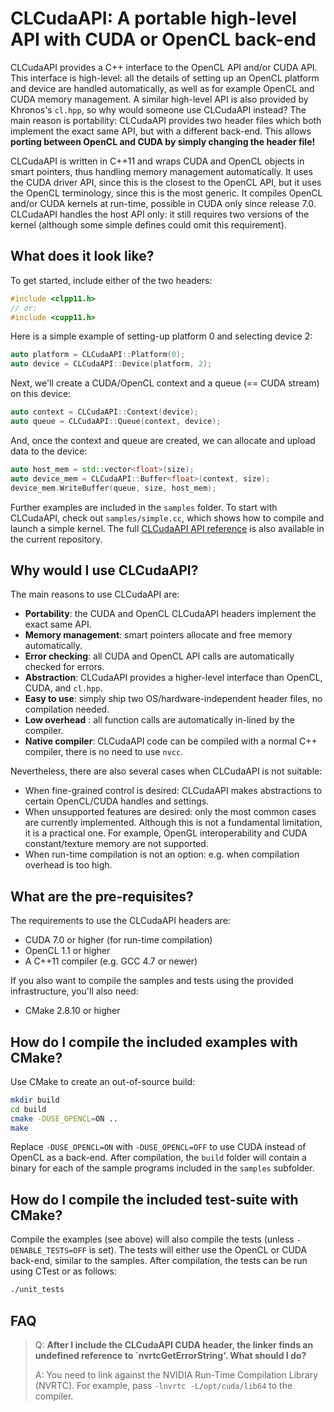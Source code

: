 
CLCudaAPI: A portable high-level API with CUDA or OpenCL back-end
================

CLCudaAPI provides a C++ interface to the OpenCL API and/or CUDA API. This interface is high-level: all the details of setting up an OpenCL platform and device are handled automatically, as well as for example OpenCL and CUDA memory management. A similar high-level API is also provided by Khronos's `cl.hpp`, so why would someone use CLCudaAPI instead? The main reason is portability: CLCudaAPI provides two header files which both implement the exact same API, but with a different back-end. This allows __porting between OpenCL and CUDA by simply changing the header file!__

CLCudaAPI is written in C++11 and wraps CUDA and OpenCL objects in smart pointers, thus handling memory management automatically. It uses the CUDA driver API, since this is the closest to the OpenCL API, but it uses the OpenCL terminology, since this is the most generic. It compiles OpenCL and/or CUDA kernels at run-time, possible in CUDA only since release 7.0. CLCudaAPI handles the host API only: it still requires two versions of the kernel (although some simple defines could omit this requirement).


What does it look like?
-------------

To get started, include either of the two headers:

```c++
#include <clpp11.h>
// or:
#include <cupp11.h>
```

Here is a simple example of setting-up platform 0 and selecting device 2:

```c++
auto platform = CLCudaAPI::Platform(0);
auto device = CLCudaAPI::Device(platform, 2);
```

Next, we'll create a CUDA/OpenCL context and a queue (== CUDA stream) on this device:

```c++
auto context = CLCudaAPI::Context(device);
auto queue = CLCudaAPI::Queue(context, device);
```

And, once the context and queue are created, we can allocate and upload data to the device:

```c++
auto host_mem = std::vector<float>(size);
auto device_mem = CLCudaAPI::Buffer<float>(context, size);
device_mem.WriteBuffer(queue, size, host_mem);
```

Further examples are included in the `samples` folder. To start with CLCudaAPI, check out `samples/simple.cc`, which shows how to compile and launch a simple kernel. The full [CLCudaAPI API reference](doc/api.md) is also available in the current repository.


Why would I use CLCudaAPI?
-------------

The main reasons to use CLCudaAPI are:

* __Portability__: the CUDA and OpenCL CLCudaAPI headers implement the exact same API.
* __Memory management__: smart pointers allocate and free memory automatically.
* __Error checking__: all CUDA and OpenCL API calls are automatically checked for errors.
* __Abstraction__: CLCudaAPI provides a higher-level interface than OpenCL, CUDA, and `cl.hpp`.
* __Easy to use__: simply ship two OS/hardware-independent header files, no compilation needed.
* __Low overhead__ : all function calls are automatically in-lined by the compiler.
* __Native compiler__: CLCudaAPI code can be compiled with a normal C++ compiler, there is no need to use `nvcc`.

Nevertheless, there are also several cases when CLCudaAPI is not suitable:

* When fine-grained control is desired: CLCudaAPI makes abstractions to certain OpenCL/CUDA handles and settings.
* When unsupported features are desired: only the most common cases are currently implemented. Although this is not a fundamental limitation, it is a practical one. For example, OpenGL interoperability and CUDA constant/texture memory are not supported.
* When run-time compilation is not an option: e.g. when compilation overhead is too high.

What are the pre-requisites?
-------------

The requirements to use the CLCudaAPI headers are:

* CUDA 7.0 or higher (for run-time compilation)
* OpenCL 1.1 or higher
* A C++11 compiler (e.g. GCC 4.7 or newer)

If you also want to compile the samples and tests using the provided infrastructure, you'll also need:

* CMake 2.8.10 or higher


How do I compile the included examples with CMake?
-------------

Use CMake to create an out-of-source build:

```bash
mkdir build
cd build
cmake -DUSE_OPENCL=ON ..
make
```

Replace `-DUSE_OPENCL=ON` with `-DUSE_OPENCL=OFF` to use CUDA instead of OpenCL as a back-end. After compilation, the `build` folder will contain a binary for each of the sample programs included in the `samples` subfolder.


How do I compile the included test-suite with CMake?
-------------

Compile the examples (see above) will also compile the tests (unless `-DENABLE_TESTS=OFF` is set). The tests will either use the OpenCL or CUDA back-end, similar to the samples. After compilation, the tests can be run using CTest or as follows:

```bash
./unit_tests
```


FAQ
-------------

> Q: __After I include the CLCudaAPI CUDA header, the linker finds an undefined reference to `nvrtcGetErrorString'. What should I do?__
>
> A: You need to link against the NVIDIA Run-Time Compilation Library (NVRTC). For example, pass `-lnvrtc -L/opt/cuda/lib64` to the compiler.
